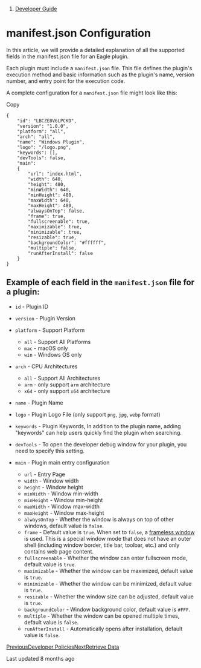 1. [Developer Guide](/plugin-api/tutorial)
# manifest.json Configuration

In this article, we will provide a detailed explanation of all the supported fields in the manifest.json file for an Eagle plugin.

Each plugin must include a `manifest.json` file. This file defines the plugin's execution method and basic information such as the plugin's name, version number, and entry point for the execution code.

A complete configuration for a `manifest.json` file might look like this:

Copy
```
{
    "id": "LBCZE8V6LPCKD",
    "version": "1.0.0",
    "platform": "all",
    "arch": "all",
    "name": "Windows Plugin",
    "logo": "/logo.png",
    "keywords": [],
    "devTools": false,
    "main":
    {
        "url": "index.html",
        "width": 640,
        "height": 480,
        "minWidth": 640,
        "minHeight": 480,
        "maxWidth": 640,
        "maxHeight": 480,
        "alwaysOnTop": false,
        "frame": true,
        "fullscreenable": true,
        "maximizable": true,
        "minimizable": true,
        "resizable": true,
        "backgroundColor": "#ffffff",
        "multiple": false,
        "runAfterInstall": false
    }
}
```
## Example of each field in the `manifest.json` file for a plugin:

* `id` - Plugin ID
* `version` - Plugin Version
* `platform` - Support Platform

  + `all` - Support All Platforms
  + `mac` - macOS only
  + `win` - Windows OS only
* `arch` - CPU Architectures

  + `all` - Support All Architectures
  + `arm` - only support `arm` architecture
  + `x64` - only support `x64` architecture
* `name` - Plugin Name
* `logo` - Plugin Logo File (only support `png`, `jpg`, `webp` format)
* `keywords` - Plugin Keywords, In addition to the plugin name, adding "keywords" can help users quickly find the plugin when searching.
* `devTools` - To open the developer debug window for your plugin, you need to specify this setting.
* `main` - Plugin main entry configuration

  + `url` - Entry Page
  + `width` - Window width
  + `height` - Window height
  + `minWidth` - Window min-width
  + `minHeight` - Window min-height
  + `maxWidth` - Window max-width
  + `maxHeight` - Window max-height
  + `alwaysOnTop` - Whether the window is always on top of other windows, default value is `false`.
  + `frame` - Default value is `true`. When set to `false`, a [frameless window](/plugin-api/tutorial/frameless-window) is used. This is a special window mode that does not have an outer shell (including window border, title bar, toolbar, etc.) and only contains web page content.
  + `fullscreenable` - Whether the window can enter fullscreen mode, default value is `true`.
  + `maximizable` - Whether the window can be maximized, default value is `true`.
  + `minimizable` - Whether the window can be minimized, default value is `true`.
  + `resizable` - Whether the window size can be adjusted, default value is `true`.
  + `backgroundColor` - Window background color, default value is `#FFF`.
  + `multiple` - Whether the window can be opened multiple times, default value is `false`.
  + `runAfterInstall` - Automatically opens after installation, default value is `false`.

[PreviousDeveloper Policies](/plugin-api/distribution/developer-policies)[NextRetrieve Data](/plugin-api/tutorial/get-eagle-data)

Last updated 8 months ago